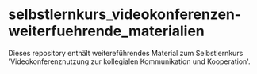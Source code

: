 # selbstlernkurs_videokonferenzen-weiterfuehrende_materialien
 Dieses repository enthält weitereführendes Material zum Selbstlernkurs 'Videokonferenznutzung zur kollegialen Kommunikation und Kooperation'.
